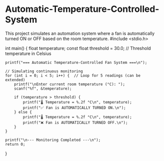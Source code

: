 # Automatic-Temperature-Controlled-System
This project simulates an automation system where a fan is automatically turned ON or OFF based on the room temperature.
#include <stdio.h>

int main() {
    float temperature;
    const float threshold = 30.0;  // Threshold temperature in Celsius

    printf("=== Automatic Temperature-Controlled Fan System ===\n");

    // Simulating continuous monitoring
    for (int i = 0; i < 5; i++) {  // Loop for 5 readings (can be extended)
        printf("\nEnter current room temperature (°C): ");
        scanf("%f", &temperature);

        if (temperature > threshold) {
            printf("🌡 Temperature = %.2f °C\n", temperature);
            printf("✅ Fan is AUTOMATICALLY TURNED ON.\n");
        } else {
            printf("🌡 Temperature = %.2f °C\n", temperature);
            printf("❌ Fan is AUTOMATICALLY TURNED OFF.\n");
        }
    }

    printf("\n--- Monitoring Completed ---\n");
    return 0;
}
